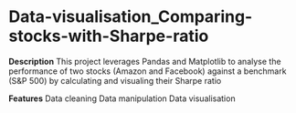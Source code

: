 # Data-visualisation_Comparing-stocks-with-Sharpe-ratio

**Description**
This project leverages Pandas and Matplotlib to analyse the performance of two stocks (Amazon and Facebook) against a benchmark (S&P 500) by calculating and visualing their Sharpe ratio

**Features**
Data cleaning
Data manipulation
Data visualisation
